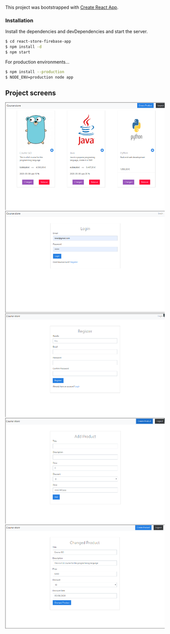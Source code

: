 This project was bootstrapped with [Create React App](https://github.com/facebook/create-react-app).
### Installation



Install the dependencies and devDependencies and start the server.

```sh
$ cd react-store-firebase-app
$ npm install -d
$ npm start
```

For production environments...

```sh
$ npm install --production
$ NODE_ENV=production node app
```

## Project screens

![Preview](https://github.com/TkachovDmitriy/Course-store-product/blob/master/READMEpic/dashboard.png)
![Preview](https://github.com/TkachovDmitriy/Course-store-product/blob/master/READMEpic/login.png)
![Preview](https://github.com/TkachovDmitriy/Course-store-product/blob/master/READMEpic/register.png)
![Preview](https://github.com/TkachovDmitriy/Course-store-product/blob/master/READMEpic/addProduct.png)
![Preview](https://github.com/TkachovDmitriy/Course-store-product/blob/master/READMEpic/changeProduct.png)


